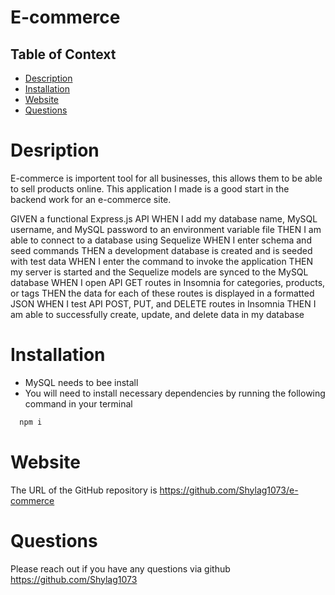 # E-commerce
## Table of Context 

* [Description](#description)
* [Installation](#installation)
* [Website](#website)
* [Questions](#questions)


# Desription 
E-commerce is importent tool for all businesses, this allows them to be able to sell products online. This application I made is a good start in the backend work for an e-commerce site. 

GIVEN a functional Express.js API
WHEN I add my database name, MySQL username, and MySQL password to an environment variable file
THEN I am able to connect to a database using Sequelize
WHEN I enter schema and seed commands
THEN a development database is created and is seeded with test data
WHEN I enter the command to invoke the application
THEN my server is started and the Sequelize models are synced to the MySQL database
WHEN I open API GET routes in Insomnia for categories, products, or tags
THEN the data for each of these routes is displayed in a formatted JSON
WHEN I test API POST, PUT, and DELETE routes in Insomnia
THEN I am able to successfully create, update, and delete data in my database


# Installation 
- MySQL needs to bee install 
- You will need to install necessary dependencies by running the following command in your terminal

```bash
  npm i

```
# Website 

The URL of the GitHub repository is https://github.com/Shylag1073/e-commerce


# Questions 

Please reach out if you have any questions via github https://github.com/Shylag1073

